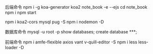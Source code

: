 后端命令
npm i -g koa-generator
koa2 note_book -e --ejs
cd note_book
npm i
npm start

npm i koa2-cors mysql pug -S
npm i nodemon -D


数据库命令
mysql -u root -p
show databases;
create database ***;


前端命令
npm i amfe-flexible axios vant v-quill-editor -S
npm i less less-loader -D
